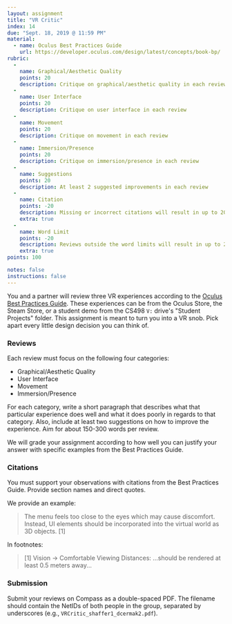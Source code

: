 ```yaml
---
layout: assignment
title: "VR Critic"
index: 14
due: "Sept. 18, 2019 @ 11:59 PM"
material: 
  - name: Oculus Best Practices Guide
    url: https://developer.oculus.com/design/latest/concepts/book-bp/
rubric:
  -
    name: Graphical/Aesthetic Quality
    points: 20
    description: Critique on graphical/aesthetic quality in each review
  -
    name: User Interface
    points: 20
    description: Critique on user interface in each review
  -
    name: Movement
    points: 20
    description: Critique on movement in each review
  -
    name: Immersion/Presence
    points: 20
    description: Critique on immersion/presence in each review
  -
    name: Suggestions
    points: 20
    description: At least 2 suggested improvements in each review
  -
    name: Citation
    points: -20
    description: Missing or incorrect citations will result in up to 20 points deduction.
    extra: true
  -
    name: Word Limit
    points: -20
    description: Reviews outside the word limits will result in up to 20 points deduction.
    extra: true
points: 100

notes: false
instructions: false
---
```


You and a partner will review three VR experiences according to the [Oculus Best Practices Guide](https://developer.oculus.com/design/latest/concepts/book-bp/).
These experiences can be from the Oculus Store, the Steam Store, or a student demo from the CS498 `V:` drive's "Student Projects" folder.
This assignment is meant to turn you into a VR snob.
Pick apart every little design decision you can think of.

### Reviews

Each review must focus on the following four categories:

* Graphical/Aesthetic Quality
* User Interface
* Movement
* Immersion/Presence

For each category, write a short paragraph that describes what that particular experience does well and what it does poorly in regards to that category.
Also, include at least two suggestions on how to improve the experience.
Aim for about 150-300 words per review.

We will grade your assignment according to how well you can justify your answer with specific examples from the Best Practices Guide.

### Citations

You must support your observations with citations from the Best Practices Guide. Provide section names and direct quotes.

We provide an example:
> The menu feels too close to the eyes which may cause discomfort.  Instead, UI elements should be incorporated into the virtual world as 3D objects. [1]

In footnotes:
> [1] Vision -> Comfortable Viewing Distances: ...should be rendered at least 0.5 meters away...

### Submission

Submit your reviews on Compass as a double-spaced PDF. The filename should contain the NetIDs of both people in the group, separated by underscores (e.g., `VRCritic_shaffer1_dcermak2.pdf`).

